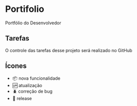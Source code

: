 # Portifolio

Portfólio do Desenvolvedor

## Tarefas

O controle das tarefas desse projeto será realizado no GitHub

##  Ícones

- :package: nova funcionalidade
- :up: atualização
- :beetle: correção de bug
- :checkered_flag: release
